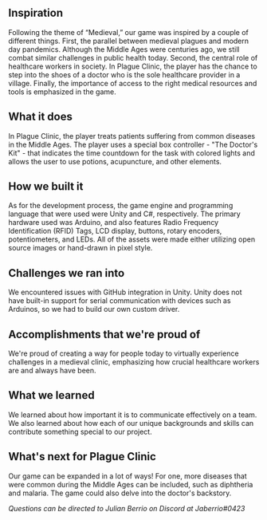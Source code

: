 ## Inspiration
Following the theme of “Medieval,” our game was inspired by a couple of different things. 
First, the parallel between medieval plagues and modern day pandemics. Although the Middle Ages were centuries ago, we still combat similar challenges in public health today. 
Second, the central role of healthcare workers in society. In Plague Clinic, the player has the chance to step into the shoes of a doctor who is the sole healthcare provider in a village. 
Finally, the importance of access to the right medical resources and tools is emphasized in the game. 

## What it does
In Plague Clinic, the player treats patients suffering from common diseases in the Middle Ages. The player uses a special box controller - "The Doctor's Kit" - that indicates the time countdown for the task with colored lights and allows the user to use potions, acupuncture, and other elements. 

## How we built it
As for the development process, the game engine and programming language that were used were Unity and C#, respectively. 
The primary hardware used was Arduino, and also features Radio Frequency Identification (RFID) Tags, LCD display, buttons, rotary encoders, potentiometers, and LEDs. 
All of the assets were made either utilizing open source images or hand-drawn in pixel style. 

## Challenges we ran into
We encountered issues with GitHub integration in Unity. Unity does not have built-in support for serial communication with devices such as Arduinos, so we had to build our own custom driver. 

## Accomplishments that we're proud of
We're proud of creating a way for people today to virtually experience challenges in a medieval clinic, emphasizing how crucial healthcare workers are and always have been. 

## What we learned
We learned about how important it is to communicate effectively on a team. We also learned about how each of our unique backgrounds and skills can contribute something special to our project. 

## What's next for Plague Clinic
Our game can be expanded in a lot of ways! For one, more diseases that were common during the Middle Ages can be included, such as diphtheria and malaria. The game could also delve into the doctor's backstory. 

_Questions can be directed to Julian Berrio on Discord at Jaberrio#0423_
